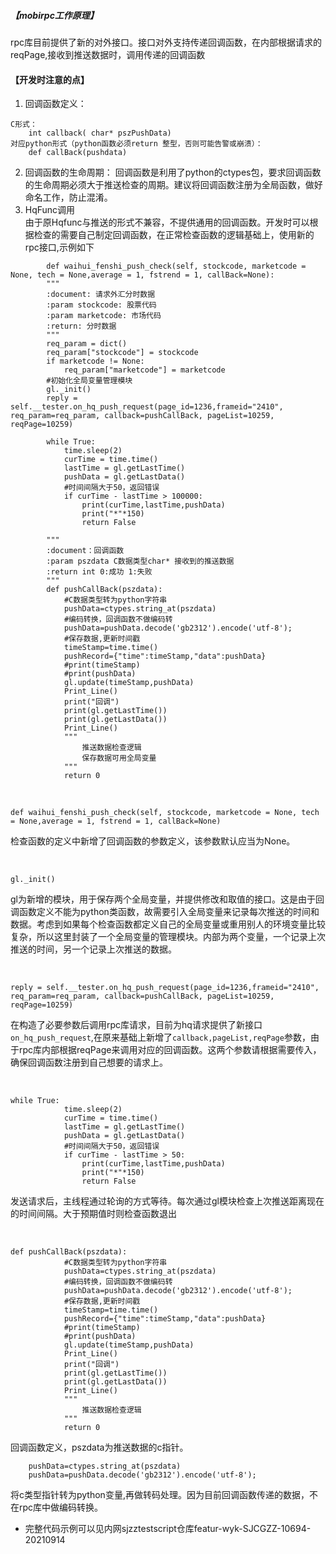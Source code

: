 ##### 【mobirpc工作原理】
rpc库目前提供了新的对外接口。接口对外支持传递回调函数，在内部根据请求的reqPage,接收到推送数据时，调用传递的回调函数

#### 【开发时注意的点】
1. 回调函数定义：
```
C形式：
    int callback( char* pszPushData)
对应python形式（python函数必须return 整型，否则可能告警或崩溃）：
    def callBack(pushdata)
```
2. 回调函数的生命周期：
   回调函数是利用了python的ctypes包，要求回调函数的生命周期必须大于推送检查的周期。建议将回调函数注册为全局函数，做好命名工作，防止混淆。 
3. HqFunc调用  
    由于原Hqfunc与推送的形式不兼容，不提供通用的回调函数。开发时可以根据检查的需要自己制定回调函数，在正常检查函数的逻辑基础上，使用新的rpc接口,示例如下
```
        def waihui_fenshi_push_check(self, stockcode, marketcode = None, tech = None,average = 1, fstrend = 1, callBack=None):
        """
        :document: 请求外汇分时数据
        :param stockcode: 股票代码
        :param marketcode: 市场代码
        :return: 分时数据
        """
        req_param = dict()
        req_param["stockcode"] = stockcode
        if marketcode != None:
            req_param["marketcode"] = marketcode
        #初始化全局变量管理模块
        gl._init()
        reply = self.__tester.on_hq_push_request(page_id=1236,frameid="2410", req_param=req_param, callback=pushCallBack, pageList=10259, reqPage=10259)
        
        while True:
            time.sleep(2)
            curTime = time.time()
            lastTime = gl.getLastTime()          
            pushData = gl.getLastData()
            #时间间隔大于50，返回错误
            if curTime - lastTime > 100000:
                print(curTime,lastTime,pushData)
                print("*"*150)
                return False

        """
        :document：回调函数
        :param pszdata C数据类型char* 接收到的推送数据
        :return int 0:成功 1:失败
        """
        def pushCallBack(pszdata):
            #C数据类型转为python字符串
            pushData=ctypes.string_at(pszdata)
            #编码转换，回调函数不做编码转
            pushData=pushData.decode('gb2312').encode('utf-8');
            #保存数据,更新时间戳
            timeStamp=time.time()
            pushRecord={"time":timeStamp,"data":pushData}
            #print(timeStamp)
            #print(pushData)
            gl.update(timeStamp,pushData)
            Print_Line()
            print("回调")
            print(gl.getLastTime())
            print(gl.getLastData())
            Print_Line()
            """
                推送数据检查逻辑
                保存数据可用全局变量
            """
            return 0
```
&nbsp;

```
def waihui_fenshi_push_check(self, stockcode, marketcode = None, tech = None,average = 1, fstrend = 1, callBack=None)
```
检查函数的定义中新增了回调函数的参数定义，该参数默认应当为None。

&nbsp;

```
gl._init()
```
gl为新增的模块，用于保存两个全局变量，并提供修改和取值的接口。这是由于回调函数定义不能为python类函数，故需要引入全局变量来记录每次推送的时间和数据。考虑到如果每个检查函数都定义自己的全局变量或重用别人的环境变量比较复杂，所以这里封装了一个全局变量的管理模块。内部为两个变量，一个记录上次推送的时间，另一个记录上次推送的数据。

&nbsp;
&nbsp;


```
reply = self.__tester.on_hq_push_request(page_id=1236,frameid="2410", req_param=req_param, callback=pushCallBack, pageList=10259, reqPage=10259)
```
在构造了必要参数后调用rpc库请求，目前为hq请求提供了新接口`on_hq_push_request`,在原来基础上新增了`callback,pageList,reqPage`参数，由于rpc库内部根据reqPage来调用对应的回调函数。这两个参数请根据需要传入，确保回调函数注册到自己想要的请求上。
&nbsp;
&nbsp;

&nbsp; 

```
while True:
            time.sleep(2)
            curTime = time.time()
            lastTime = gl.getLastTime()
            pushData = gl.getLastData()
            #时间间隔大于50，返回错误
            if curTime - lastTime > 50:
                print(curTime,lastTime,pushData)
                print("*"*150)
                return False
```
发送请求后，主线程通过轮询的方式等待。每次通过gl模块检查上次推送距离现在的时间间隔。大于预期值时则检查函数退出

&nbsp;
&nbsp;
&nbsp;

 
```
def pushCallBack(pszdata):
            #C数据类型转为python字符串
            pushData=ctypes.string_at(pszdata)
            #编码转换，回调函数不做编码转
            pushData=pushData.decode('gb2312').encode('utf-8');
            #保存数据,更新时间戳
            timeStamp=time.time()
            pushRecord={"time":timeStamp,"data":pushData}
            #print(timeStamp)
            #print(pushData)
            gl.update(timeStamp,pushData)
            Print_Line()
            print("回调")
            print(gl.getLastTime())
            print(gl.getLastData())
            Print_Line()
            """
                推送数据检查逻辑
            """
            return 0
```
回调函数定义，pszdata为推送数据的c指针。
```
    pushData=ctypes.string_at(pszdata)
    pushData=pushData.decode('gb2312').encode('utf-8');
```
将c类型指针转为python变量,再做转码处理。因为目前回调函数传递的数据，不在rpc库中做编码转换。

+ 完整代码示例可以见内网sjzztestscript仓库featur-wyk-SJCGZZ-10694-20210914
